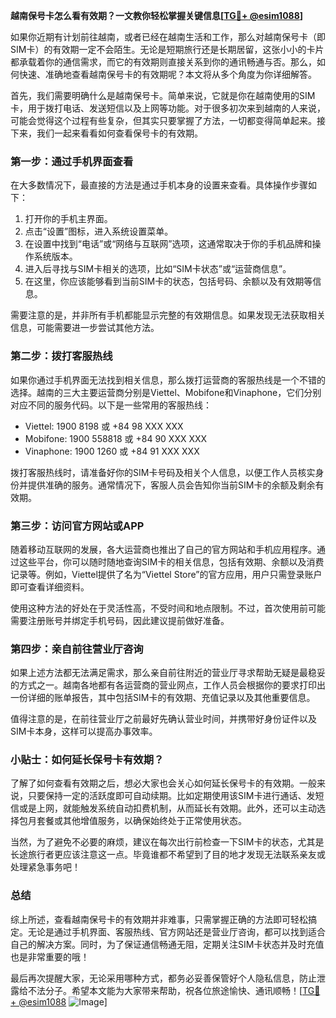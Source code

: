 **越南保号卡怎么看有效期？一文教你轻松掌握关键信息[[TG💪+ @esim1088](https://t.me/s/esim1088)]**

如果你近期有计划前往越南，或者已经在越南生活和工作，那么对越南保号卡（即SIM卡）的有效期一定不会陌生。无论是短期旅行还是长期居留，这张小小的卡片都承载着你的通信需求，而它的有效期则直接关系到你的通讯畅通与否。那么，如何快速、准确地查看越南保号卡的有效期呢？本文将从多个角度为你详细解答。

首先，我们需要明确什么是越南保号卡。简单来说，它就是你在越南使用的SIM卡，用于拨打电话、发送短信以及上网等功能。对于很多初次来到越南的人来说，可能会觉得这个过程有些复杂，但其实只要掌握了方法，一切都变得简单起来。接下来，我们一起来看看如何查看保号卡的有效期。

### **第一步：通过手机界面查看**

在大多数情况下，最直接的方法是通过手机本身的设置来查看。具体操作步骤如下：

1. 打开你的手机主界面。
2. 点击“设置”图标，进入系统设置菜单。
3. 在设置中找到“电话”或“网络与互联网”选项，这通常取决于你的手机品牌和操作系统版本。
4. 进入后寻找与SIM卡相关的选项，比如“SIM卡状态”或“运营商信息”。
5. 在这里，你应该能够看到当前SIM卡的状态，包括号码、余额以及有效期等信息。

需要注意的是，并非所有手机都能显示完整的有效期信息。如果发现无法获取相关信息，可能需要进一步尝试其他方法。

### **第二步：拨打客服热线**

如果你通过手机界面无法找到相关信息，那么拨打运营商的客服热线是一个不错的选择。越南的三大主要运营商分别是Viettel、Mobifone和Vinaphone，它们分别对应不同的服务代码。以下是一些常用的客服热线：

- Viettel: 1900 8198 或 +84 98 XXX XXX
- Mobifone: 1900 558818 或 +84 90 XXX XXX
- Vinaphone: 1900 1260 或 +84 91 XXX XXX

拨打客服热线时，请准备好你的SIM卡号码及相关个人信息，以便工作人员核实身份并提供准确的服务。通常情况下，客服人员会告知你当前SIM卡的余额及剩余有效期。

### **第三步：访问官方网站或APP**

随着移动互联网的发展，各大运营商也推出了自己的官方网站和手机应用程序。通过这些平台，你可以随时随地查询SIM卡的相关信息，包括有效期、余额以及消费记录等。例如，Viettel提供了名为“Viettel Store”的官方应用，用户只需登录账户即可查看详细资料。

使用这种方法的好处在于灵活性高，不受时间和地点限制。不过，首次使用前可能需要注册账号并绑定手机号码，因此建议提前做好准备。

### **第四步：亲自前往营业厅咨询**

如果上述方法都无法满足需求，那么亲自前往附近的营业厅寻求帮助无疑是最稳妥的方式之一。越南各地都有各运营商的营业网点，工作人员会根据你的要求打印出一份详细的账单报告，其中包括SIM卡的有效期、充值记录以及其他重要信息。

值得注意的是，在前往营业厅之前最好先确认营业时间，并携带好身份证件以及SIM卡本身，这样可以提高办事效率。

### **小贴士：如何延长保号卡有效期？**

了解了如何查看有效期之后，想必大家也会关心如何延长保号卡的有效期。一般来说，只要保持一定的活跃度即可自动续期。比如定期使用该SIM卡进行通话、发短信或是上网，就能触发系统自动扣费机制，从而延长有效期。此外，还可以主动选择包月套餐或其他增值服务，以确保始终处于正常使用状态。

当然，为了避免不必要的麻烦，建议在每次出行前检查一下SIM卡的状态，尤其是长途旅行者更应该注意这一点。毕竟谁都不希望到了目的地才发现无法联系亲友或处理紧急事务吧！

### **总结**

综上所述，查看越南保号卡的有效期并非难事，只需掌握正确的方法即可轻松搞定。无论是通过手机界面、客服热线、官方网站还是营业厅咨询，都可以找到适合自己的解决方案。同时，为了保证通信畅通无阻，定期关注SIM卡状态并及时充值也是非常重要的哦！

最后再次提醒大家，无论采用哪种方式，都务必妥善保管好个人隐私信息，防止泄露给不法分子。希望本文能为大家带来帮助，祝各位旅途愉快、通讯顺畅！[[TG💪+ @esim1088](https://t.me/s/esim1088) ![Image](https://i.postimg.cc/4NQfJmqS/Snipaste-2025-05-13-00-14-12.png)]
